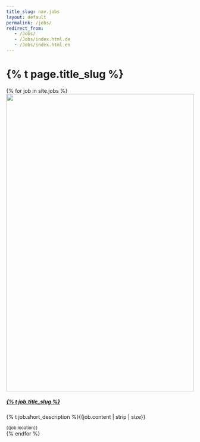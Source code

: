 ```yaml
---
title_slug: nav.jobs
layout: default
permalink: /jobs/
redirect_from:
   - /Jobs/
   - /Jobs/index.html.de
   - /Jobs/index.html.en
---
```

<div class="row">
  <div class="col-md-12">
    <h1>{% t page.title_slug %}</h1>
    <div class="row row-cols-1 row-cols-md-2 row-cols-lg-4 g-4 mb-4">
      {% for job in site.jobs %}
        <div class="col">
          <div class="card h-100">
            <img src="{{ job.image | prepend: "/assets/images/" | prepend: site.baseurl_root }}" class="card-img-top img-fluid" style="width: 100%; max-height: 20vh; object-fit: cover; object-position: center;">
            <div class="card-body">
              <a href="
              {%- capture content_length -%}{{job.content | strip}}{%- endcapture -%}
              {%- if content_length == blank -%}
              mailto:jobs-scs@osb-alliance.com
              {%- else -%}
              {{ site.baseurl }}{{job.url}}
              {%- endif -%}
              " class="text-decoration-none text-body stretched-link"> <h5 class="card-title">{% t job.title_slug %}</h5></a>
              <p class="card-text">{% t job.short_description %}{{job.content | strip | size}}</p>
            </div>
            <div class="card-footer">
              <small class="text-muted">{{job.location}}</small>
            </div>
          </div>
        </div>
      {% endfor %}
    </div>
  </div>
</div>